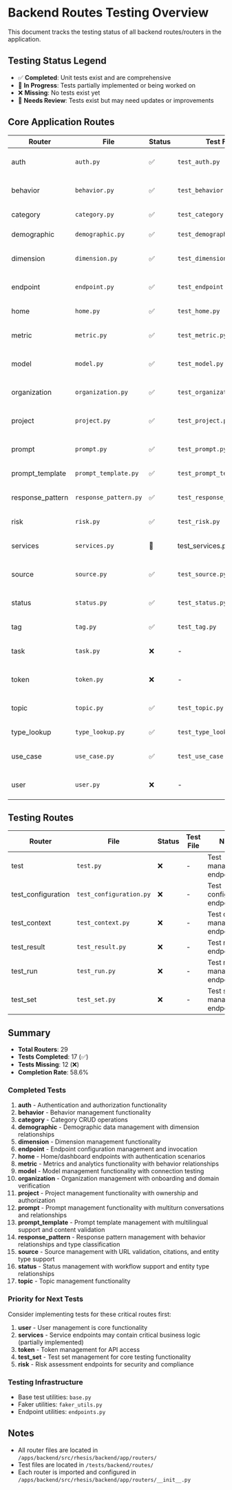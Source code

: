 # Backend Routes Testing Overview

This document tracks the testing status of all backend routes/routers in the application.

## Testing Status Legend
- ✅ **Completed**: Unit tests exist and are comprehensive
- 🚧 **In Progress**: Tests partially implemented or being worked on
- ❌ **Missing**: No tests exist yet
- 🔄 **Needs Review**: Tests exist but may need updates or improvements

## Core Application Routes

| Router | File | Status | Test File | Notes |
|--------|------|--------|-----------|-------|
| auth | `auth.py` | ✅ | `test_auth.py` | Authentication and authorization endpoints |
| behavior | `behavior.py` | ✅ | `test_behavior.py` | Behavior management endpoints |
| category | `category.py` | ✅ | `test_category.py` | Category CRUD operations |
| demographic | `demographic.py` | ✅ | `test_demographic.py` | Demographic data endpoints |
| dimension | `dimension.py` | ✅ | `test_dimension.py` | Dimension management endpoints |
| endpoint | `endpoint.py` | ✅ | `test_endpoint.py` | Endpoint configuration management |
| home | `home.py` | ✅ | `test_home.py` | Home/dashboard endpoints |
| metric | `metric.py` | ✅ | `test_metric.py` | Metrics and analytics endpoints |
| model | `model.py` | ✅ | `test_model.py` | Model management endpoints |, a
| organization | `organization.py` | ✅ | `test_organization.py` | Organization management endpoints |
| project | `project.py` | ✅ | `test_project.py` | Project management endpoints |
| prompt | `prompt.py` | ✅ | `test_prompt.py` | Prompt management endpoints |
| prompt_template | `prompt_template.py` | ✅ | `test_prompt_template.py` | Prompt template endpoints |
| response_pattern | `response_pattern.py` | ✅ | `test_response_pattern.py` | Response pattern endpoints |
| risk | `risk.py` | ✅ | `test_risk.py` | Risk assessment endpoints |
| services | `services.py` | 🚧 | test_services.py | Service management endpoints |
| source | `source.py` | ✅ | `test_source.py` | Source management endpoints |
| status | `status.py` | ✅ | `test_status.py` | Status management endpoints |
| tag | `tag.py` | ✅ | `test_tag.py` | Tag management endpoints |
| task | `task.py` | ❌ | - | Task management endpoints |
| token | `token.py` | ❌ | - | Token management endpoints |
| topic | `topic.py` | ✅ | `test_topic.py` | Topic management endpoints |
| type_lookup | `type_lookup.py` | ✅ | `test_type_lookup.py` | Type lookup endpoints |
| use_case | `use_case.py` | ✅ | `test_use_case.py` | Use case management endpoints |
| user | `user.py` | ❌ | - | User management endpoints |

## Testing Routes

| Router | File | Status | Test File | Notes |
|--------|------|--------|-----------|-------|
| test | `test.py` | ❌ | - | Test management endpoints |
| test_configuration | `test_configuration.py` | ❌ | - | Test configuration endpoints |
| test_context | `test_context.py` | ❌ | - | Test context management endpoints |
| test_result | `test_result.py` | ❌ | - | Test result endpoints |
| test_run | `test_run.py` | ❌ | - | Test run management endpoints |
| test_set | `test_set.py` | ❌ | - | Test set management endpoints |

## Summary

- **Total Routers**: 29
- **Tests Completed**: 17 (✅)
- **Tests Missing**: 12 (❌)
- **Completion Rate**: 58.6%

### Completed Tests
1. **auth** - Authentication and authorization functionality
2. **behavior** - Behavior management functionality
3. **category** - Category CRUD operations  
4. **demographic** - Demographic data management with dimension relationships
5. **dimension** - Dimension management functionality
6. **endpoint** - Endpoint configuration management and invocation
7. **home** - Home/dashboard endpoints with authentication scenarios
8. **metric** - Metrics and analytics functionality with behavior relationships
9. **model** - Model management functionality with connection testing
10. **organization** - Organization management with onboarding and domain verification
11. **project** - Project management functionality with ownership and authorization
12. **prompt** - Prompt management functionality with multiturn conversations and relationships
13. **prompt_template** - Prompt template management with multilingual support and content validation
14. **response_pattern** - Response pattern management with behavior relationships and type classification
15. **source** - Source management with URL validation, citations, and entity type support
16. **status** - Status management with workflow support and entity type relationships
17. **topic** - Topic management functionality

### Priority for Next Tests
Consider implementing tests for these critical routes first:
1. **user** - User management is core functionality
2. **services** - Service endpoints may contain critical business logic (partially implemented)
3. **token** - Token management for API access
4. **test_set** - Test set management for core testing functionality
5. **risk** - Risk assessment endpoints for security and compliance

### Testing Infrastructure
- Base test utilities: `base.py`
- Faker utilities: `faker_utils.py` 
- Endpoint utilities: `endpoints.py`

## Notes
- All router files are located in `/apps/backend/src/rhesis/backend/app/routers/`
- Test files are located in `/tests/backend/routes/`
- Each router is imported and configured in `/apps/backend/src/rhesis/backend/app/routers/__init__.py`

